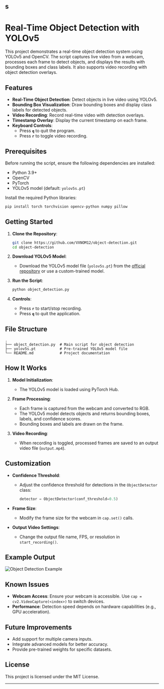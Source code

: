 s
---

# Real-Time Object Detection with YOLOv5

This project demonstrates a real-time object detection system using YOLOv5 and OpenCV. The script captures live video from a webcam, processes each frame to detect objects, and displays the results with bounding boxes and class labels. It also supports video recording with object detection overlays.

## Features

- **Real-Time Object Detection**: Detect objects in live video using YOLOv5.
- **Bounding Box Visualization**: Draw bounding boxes and display class labels for detected objects.
- **Video Recording**: Record real-time video with detection overlays.
- **Timestamp Overlay**: Display the current timestamp on each frame.
- **Keyboard Controls**:
  - Press **`q`** to quit the program.
  - Press **`r`** to toggle video recording.

## Prerequisites

Before running the script, ensure the following dependencies are installed:

- Python 3.9+
- OpenCV
- PyTorch
- YOLOv5 model (default: `yolov5s.pt`)

Install the required Python libraries:
```bash
pip install torch torchvision opencv-python numpy pillow
```

## Getting Started

1. **Clone the Repository**:
   ```bash
   git clone https://github.com/VXNOM12/object-detection.git
   cd object-detection
   ```

2. **Download YOLOv5 Model**:
   - Download the YOLOv5 model file (`yolov5s.pt`) from the [official repository](https://github.com/ultralytics/yolov5) or use a custom-trained model.

3. **Run the Script**:
   ```bash
   python object_detection.py
   ```

4. **Controls**:
   - Press **`r`** to start/stop recording.
   - Press **`q`** to quit the application.

## File Structure

```
.
├── object_detection.py  # Main script for object detection
├── yolov5s.pt           # Pre-trained YOLOv5 model file
└── README.md            # Project documentation
```

## How It Works

1. **Model Initialization**:
   - The YOLOv5 model is loaded using PyTorch Hub.

2. **Frame Processing**:
   - Each frame is captured from the webcam and converted to RGB.
   - The YOLOv5 model detects objects and returns bounding boxes, labels, and confidence scores.
   - Bounding boxes and labels are drawn on the frame.

3. **Video Recording**:
   - When recording is toggled, processed frames are saved to an output video file (`output.mp4`).

## Customization

- **Confidence Threshold**:
  - Adjust the confidence threshold for detections in the `ObjectDetector` class:
    ```python
    detector = ObjectDetector(conf_threshold=0.5)
    ```

- **Frame Size**:
  - Modify the frame size for the webcam in `cap.set()` calls.

- **Output Video Settings**:
  - Change the output file name, FPS, or resolution in `start_recording()`.

## Example Output

![Object Detection Example](https://via.placeholder.com/800x400.png?text=Object+Detection+Example)

## Known Issues

- **Webcam Access**: Ensure your webcam is accessible. Use `cap = cv2.VideoCapture(<index>)` to switch devices.
- **Performance**: Detection speed depends on hardware capabilities (e.g., GPU acceleration).

## Future Improvements

- Add support for multiple camera inputs.
- Integrate advanced models for better accuracy.
- Provide pre-trained weights for specific datasets.

## License

This project is licensed under the MIT License.

---
